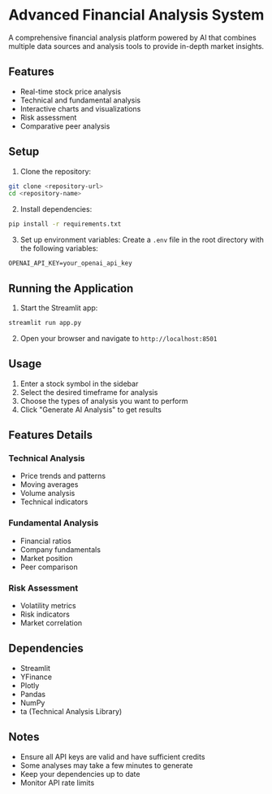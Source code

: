 # Advanced Financial Analysis System

A comprehensive financial analysis platform powered by AI that combines multiple data sources and analysis tools to provide in-depth market insights.

## Features

- Real-time stock price analysis
- Technical and fundamental analysis
- Interactive charts and visualizations
- Risk assessment
- Comparative peer analysis

## Setup

1. Clone the repository:
```bash
git clone <repository-url>
cd <repository-name>
```

2. Install dependencies:
```bash
pip install -r requirements.txt
```

3. Set up environment variables:
Create a `.env` file in the root directory with the following variables:
```
OPENAI_API_KEY=your_openai_api_key
```

## Running the Application

1. Start the Streamlit app:
```bash
streamlit run app.py
```

2. Open your browser and navigate to `http://localhost:8501`

## Usage

1. Enter a stock symbol in the sidebar
2. Select the desired timeframe for analysis
3. Choose the types of analysis you want to perform
4. Click "Generate AI Analysis" to get results

## Features Details

### Technical Analysis
- Price trends and patterns
- Moving averages
- Volume analysis
- Technical indicators

### Fundamental Analysis
- Financial ratios
- Company fundamentals
- Market position
- Peer comparison

### Risk Assessment
- Volatility metrics
- Risk indicators
- Market correlation

## Dependencies

- Streamlit
- YFinance
- Plotly
- Pandas
- NumPy
- ta (Technical Analysis Library)

## Notes

- Ensure all API keys are valid and have sufficient credits
- Some analyses may take a few minutes to generate
- Keep your dependencies up to date
- Monitor API rate limits 
